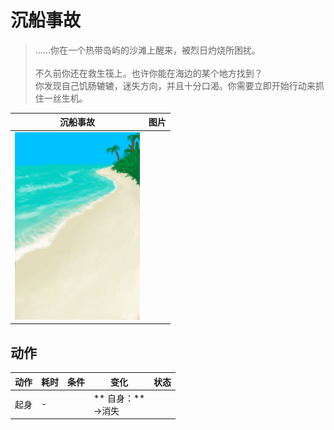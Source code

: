 # 沉船事故  
> ……你在一个热带岛屿的沙滩上醒来，被烈日灼烧所困扰。<br><br>不久前你还在救生筏上。也许你能在海边的某个地方找到？<br>你发现自己饥肠辘辘，迷失方向，并且十分口渴。你需要立即开始行动来抓住一丝生机。  
  
  沉船事故  |   图片   
 ----  |  ----:   
   |  <img decoding="async" src="Sprite/Beach.png" href="a.md" style="max-width:300px;max-height:300px;">   
  
## 动作  
动作  |  耗时  |  条件  |  变化  |  状态  
----  |  ----  |  ----  |  ----  |  ----  
起身<br>  |  -  |    |  ** 自身：**<br>→消失  |    


<script>document.title="沉船事故 - 卡牌生存百科 Card Survival Wiki";</script>
